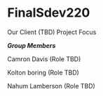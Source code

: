 # FinalSdev220

Our Client
(TBD)
Project Focus

***Group Members***

Camron Davis (Role TBD)

Kolton boring (Role TBD)

Nahum Lamberson (Role TBD)

